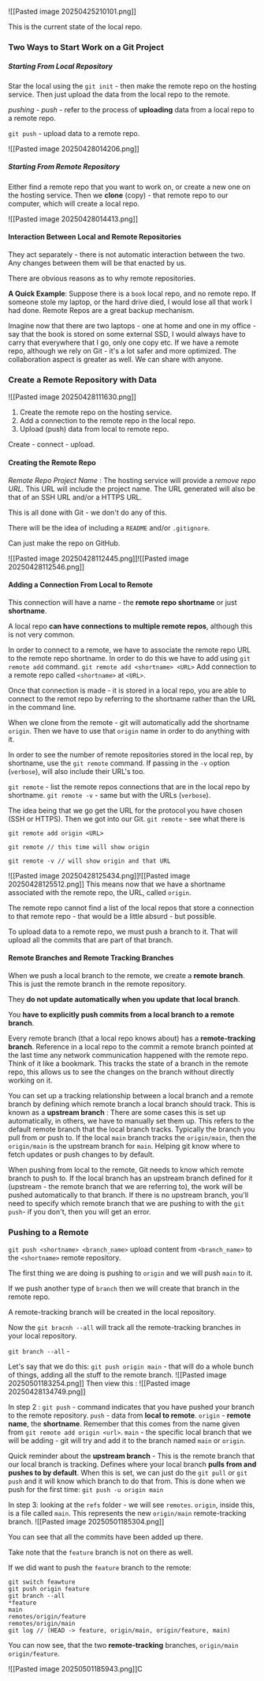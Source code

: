 ![[Pasted image 20250425210101.png]]

This is the current state of the local repo. 

### Two Ways to Start Work on a Git Project
##### Starting From Local Repository
Star the local using the `git init` - then make the remote repo on the hosting service. 
Then just upload the data from the local repo to the remote. 

 *pushing* - *push* - refer to the process of **uploading** data from a local repo to a remote repo. 

`git push` - upload data to a remote repo. 

![[Pasted image 20250428014206.png]]

##### Starting From Remote Repository
Either find a remote repo that you want to work on, or create a new one on the hosting service. 
Then we **clone** (copy) - that remote repo to our computer, which will create a local repo. 

![[Pasted image 20250428014413.png]]

#### Interaction Between Local and Remote Repositories
They act separately - there is not automatic interaction between the two. 
Any changes between them will be that enacted by us. 

There are obvious reasons as to why remote repositories. 

**A Quick Example**: Suppose there is a `book` local repo, and no remote repo. 
If someone stole my laptop, or the hard drive died, I would lose all that work I had done. 
Remote Repos are a great backup mechanism. 

Imagine now that there are two laptops - one at home and one in my office - say that the book is stored on some external SSD, I would always have to carry that everywhere that I go, only one copy etc. If we have a remote repo, although we rely on Git - it's a lot safer and more optimized. 
The collaboration aspect is greater as well. We can share with anyone. 

### Create a Remote Repository with Data
![[Pasted image 20250428111630.png]]

1. Create the remote repo on the hosting service. 
2. Add a connection to the remote repo in the local repo.
3. Upload (push) data from local to remote repo. 

Create - connect - upload. 

#### Creating the Remote Repo
*Remote Repo Project Name* : The hosting service will provide a *remove repo URL*. 
This URL will include the project name. 
The URL generated will also be that of an SSH URL and/or a HTTPS URL. 

This is all done with Git - we don't do any of this. 

There will be the idea of including a `README` and/or `.gitignore`. 

Can just make the repo on GitHub. 

![[Pasted image 20250428112445.png]]![[Pasted image 20250428112546.png]]

#### Adding a Connection From Local to Remote
This connection will have a name - the **remote repo shortname** or just **shortname**. 

A local repo **can have connections to multiple remote repos**, although this is not very common. 

In order to connect to a remote, we have to associate the remote repo URL to the remote repo shortname. 
In order to do this we have to add using `git remote add` command.
`git remote add <shortname> <URL>`
Add connection to a remote repo called `<shortname>` at `<URL>`. 

Once that connection is made - it is stored in a local repo, you are able to connect to the remot repo by referring to the shortname rather than the URL in the command line. 

When we clone from the remote - git will automatically add the shortname `origin`. 
Then we have to use that `origin` name in order to do anything with it. 

In order to see the number of remote repositories stored in the local rep, by shortname, use the `git remote` command. 
If passing in the `-v` option (`verbose`), will also include their URL's too. 

`git remote` - list the remote repos connections that are in the local repo by shortname. 
`git remote -v` - same but with the URLs (`verbose`). 

The idea being that we go get the URL for the protocol you have chosen (SSH or HTTPS). 
Then we got into our Git. 
`git remote` - see what there is

`git remote add origin <URL>`

`git remote // this time will show origin`

`git remote -v // will show origin and that URL`

![[Pasted image 20250428125434.png]]![[Pasted image 20250428125512.png]]
This means now that we have a shortname associated with the remote repo, the URL, called `origin`. 

The remote repo cannot find a list of the local repos that store a connection to that remote repo - that would be a little absurd - but possible. 

To upload data to a remote repo, we must push a branch to it. 
That will upload all the commits that are part of that branch. 

#### Remote Branches and Remote Tracking Branches
When we push a local branch to the remote, we create a **remote branch**. 
This is just the remote branch in the remote repository. 

They **do not update automatically when you update that local branch**. 

You **have to explicitly push commits from a local branch to a remote branch**. 

Every remote branch (that a local repo knows about) has a **remote-tracking branch**. 
Reference in a local repo to the commit a remote branch pointed at the last time any network communication happened with the remote repo. Think of it like a bookmark. 
This tracks the state of a branch in the remote repo, this allows us to see the changes on the branch without directly working on it. 

You can set up a tracking relationship between a local branch and a remote branch by defining which remote branch a local branch should track. 
This is known as a **upstream branch** : There are some cases this is set up automatically, in others, we have to manually set them up. 
This refers to the default remote branch that the local branch tracks. 
Typically the branch you pull from or push to. 
If the local `main` branch tracks the `origin/main`, then the `origin/main` is the upstream branch for `main`. 
Helping git know where to fetch updates or push changes to by default. 

When pushing from local to the remote, Git needs to know which remote branch to push to. 
If the local branch has an upstream branch defined for it (upstream - the remote branch that we are referring to), the work will be pushed automatically to that branch. 
If there is no upstream branch, you'll need to specify which remote branch that we are pushing to with the `git push`- if you don't, then you will get an error. 

### Pushing to a Remote 
`git push <shortname> <branch_name>` upload content from `<branch_name>` to the `<shortname>` remote repository. 

The first thing we are doing is pushing to `origin` and we will push `main` to it. 

If we push another type of `branch` then we will create that branch in the remote repo. 

A remote-tracking branch will be created in the local repository. 

Now the `git bracnh --all` will track all the remote-tracking branches in your local repository. 

`git branch --all` - 

Let's say that we do this: 
`git push origin main` - that will do a whole bunch of things, adding all the stuff to the remote branch. 
![[Pasted image 20250501183254.png]]
Then view this : 
![[Pasted image 20250428134749.png]]

In step 2 : `git push` - command indicates that you have pushed your branch to the remote repository. 
`push` - data from **local to remote**. 
`origin` - **remote name**, the **shortname**. Remember that this comes from the name given from `git remote add origin <url>`. 
`main` - the specific local branch that we will be adding - git will try and add it to the branch named `main` or `origin`. 

Quick reminder about the **upstream branch** - This is the remote branch that our local branch is tracking. 
Defines where your local branch **pulls from and pushes to by default**. 
When this is set, we can just do the `git pull` or `git push` and it will know which branch to do that from. 
This is done when we push for the first time: 
`git push -u origin main`

In step 3: looking at the `refs` folder - we will see `remotes`. `origin`, inside this, is a file called `main`. 
This represents the new `origin/main` remote-tracking branch. 
![[Pasted image 20250501185304.png]]


You can see that all the commits have been added up there. 

Take note that the `feature` branch is not on there as well. 

 If we did want to push the `feature` branch to the remote: 
 ```
 git switch feawture
 git push origin feature
 git branch --all
 *feature
 main
 remotes/origin/feature
 remotes/origin/main
 git log // (HEAD -> feature, origin/main, origin/feature, main)
```
You can now see, that the two **remote-tracking** branches, `origin/main origin/feature`.

![[Pasted image 20250501185943.png]]C